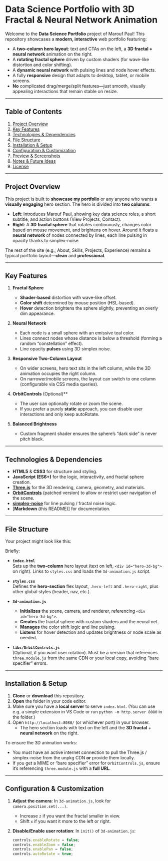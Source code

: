 # Data Science Portfolio with 3D Fractal & Neural Network Animation

Welcome to the **Data Science Portfolio** project of Marouf Paul! This repository showcases a **modern, interactive** web portfolio featuring:

- A **two-column hero layout**: text and CTAs on the left, a **3D fractal + neural network** animation on the right.  
- A **rotating fractal sphere** driven by custom shaders (for wave-like distortion and color shifting).  
- A **dynamic neural network** with pulsing lines and node hover effects.  
- A fully **responsive** design that adapts to desktop, tablet, or mobile screens.  
- **No** complicated drag/merge/split features—just smooth, visually appealing interactions that remain stable on resize.

---

## Table of Contents

1. [Project Overview](#project-overview)  
2. [Key Features](#key-features)  
3. [Technologies & Dependencies](#technologies--dependencies)  
4. [File Structure](#file-structure)  
5. [Installation & Setup](#installation--setup)  
6. [Configuration & Customization](#configuration--customization)  
7. [Preview & Screenshots](#preview--screenshots)  
8. [Notes & Future Ideas](#notes--future-ideas)
9. [License](#license)

---

## Project Overview

This project is built to **showcase my portfolio** or any anyone who wants a **visually engaging** hero section. The hero is divided into **two columns**:

- **Left**: Introduces Marouf Paul, showing key data science roles, a short subtitle, and action buttons (View Projects, Contact).  
- **Right**: A **3D fractal sphere** that rotates continuously, changes color based on mouse movement, and brightens on hover. Around it floats a **neural network** of nodes connected by lines, each line pulsing in opacity thanks to simplex-noise.

The rest of the site (e.g., About, Skills, Projects, Experience) remains a typical portfolio layout—**clean** and **professional**.

---

## Key Features

1. **Fractal Sphere**  
   - **Shader-based** distortion with wave-like offset.  
   - **Color shift** determined by mouse position (HSL-based).  
   - **Hover** detection brightens the sphere slightly, preventing an overly dim appearance.

2. **Neural Network**  
   - Each node is a small sphere with an emissive teal color.  
   - Lines connect nodes whose distance is below a threshold (forming a random “constellation” effect).  
   - Line opacity **pulses** using 3D simplex noise.

3. **Responsive Two-Column Layout**  
   - On wider screens, hero text sits in the left column, while the 3D animation occupies the right column.  
   - On narrower/mobile screens, the layout can switch to one column (configurable via CSS media queries).

4. **OrbitControls** (Optional)**  
   - The user can optionally rotate or zoom the scene.  
   - If you prefer a purely **static** approach, you can disable user interactions and only keep autoRotate.

5. **Balanced Brightness**  
   - Custom fragment shader ensures the sphere’s “dark side” is never pitch black.

---

## Technologies & Dependencies

- **HTML5** & **CSS3** for structure and styling.  
- **JavaScript (ES6+)** for the logic, interactivity, and fractal sphere creation.  
- [**Three.js**](https://threejs.org/) for the 3D rendering, camera, geometry, and materials.  
- [**OrbitControls**](https://threejs.org/docs/#examples/en/controls/OrbitControls) (patched version) to allow or restrict user navigation of the scene.  
- [**simplex-noise**](https://www.npmjs.com/package/simplex-noise) for line pulsing / fractal noise logic.  
- [**Markdown** (this README)] for documentation.

---

## File Structure

Your project might look like this:


Briefly:

- **`index.html`**  
  Sets up the **two-column** hero layout (text on left, `<div id="hero-3d-bg">` on right). Links to `styles.css` and loads the `3d-animation.js` script.

- **`styles.css`**  
  Defines the **hero-section** flex layout, `.hero-left` and `.hero-right`, plus other global styles (header, nav, etc.).

- **`3d-animation.js`**  
  - **Initializes** the scene, camera, and renderer, referencing `<div id="hero-3d-bg">`.  
  - **Creates** the fractal sphere with custom shaders and the neural net.  
  - **Manages** the color shift logic and line pulsing.  
  - **Listens** for hover detection and updates brightness or node scale as needed.

- **`libs/OrbitControls.js`**  
  (Optional, if you want user rotation). Must be a version that references `three.module.js` from the same CDN or your local copy, avoiding “bare specifier” errors.

---

## Installation & Setup

1. **Clone** or **download** this repository.
2. **Open** the folder in your code editor.
3. Make sure you have a **local server** to serve `index.html`. (You can use e.g. a simple extension in VS Code or run `python -m http.server 8080` in the folder.)
4. Open `http://localhost:8080/` (or whichever port) in your browser.  
   - The hero section loads with text on the left and the **3D fractal** + **neural network** on the right.

To ensure the 3D animation works:

- You must have an active internet connection to pull the Three.js / simplex-noise from the unpkg CDN **or** provide them locally.  
- If you get a MIME or “bare specifier” error for `OrbitControls.js`, ensure it’s referencing `three.module.js` with a **full URL**.

---

## Configuration & Customization

1. **Adjust the camera**: In `3d-animation.js`, look for `camera.position.set(...)`. 
   - Increase `z` if you want the fractal smaller in view.
   - Shift `x` if you want it more to the left or right.

2. **Disable/Enable user rotation**: In `init()` of `3d-animation.js`:
   ```js
   controls.enableRotate = false;
   controls.enableZoom = false;
   controls.enablePan = false;
   controls.autoRotate = true; 




